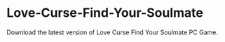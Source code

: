 # Love-Curse-Find-Your-Soulmate
Download the latest version of Love Curse Find Your Soulmate PC Game.

